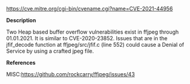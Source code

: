 
https://cve.mitre.org/cgi-bin/cvename.cgi?name=CVE-2021-44956

**Description**

Two Heap based buffer overflow vulnerabilities exist in ffjpeg through 01.01.2021. It is similar to CVE-2020-23852. Issues that are in the jfif_decode function at ffjpeg/src/jfif.c (line 552) could cause a Denial of Service by using a crafted jpeg file.


**References**

MISC:https://github.com/rockcarry/ffjpeg/issues/43
